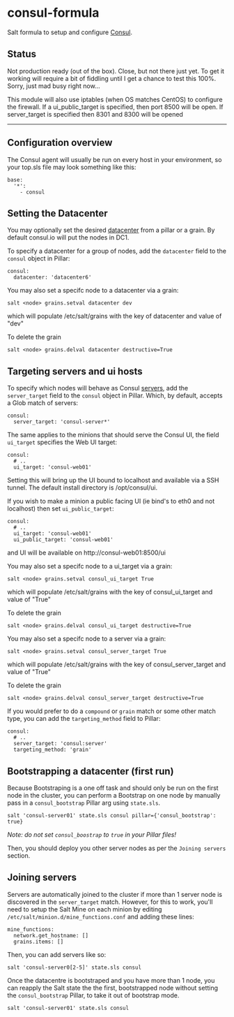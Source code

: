 # consul-formula

Salt formula to setup and configure [Consul](https://www.consul.io/docs/index.html).

## Status

Not production ready (out of the box). Close, but not there just yet. To get it working will require a bit of fiddling until I get a chance to test this 100%. Sorry, just mad busy right now...

This module will also use iptables (when OS matches CentOS) to configure the firewall. If a ui_public_target is specified, then port 8500 will be open. If server_target is specified then 8301 and 8300 will be opened

***

## Configuration overview

The Consul agent will usually be run on every host in your environment, so your top.sls file may look something like this:

```
base:
  '*':
    - consul
```

## Setting the Datacenter

You may optionally set the desired [datacenter](https://www.consul.io/docs/guides/datacenters.html) from a pillar or a grain. By default
consul.io will put the nodes in DC1.

To specify a datacenter for a group of nodes, add the ``datacenter`` field to the ``consul`` object in Pillar:
```
consul:
  datacenter: 'datacenter6'
```

You may also set a specifc node to a datacenter via a grain:
```
salt <node> grains.setval datacenter dev
```
which will populate /etc/salt/grains with the key of datacenter and value of "dev"

To delete the grain 
```
salt <node> grains.delval datacenter destructive=True 
```

## Targeting servers and ui hosts

To specify which nodes will behave as Consul [servers](http://www.consul.io/docs/guides/servers.html), add the ``server_target`` field to the ``consul`` object in Pillar. Which, by default, accepts a Glob match of servers:

```
consul:
  server_target: 'consul-server*'
```

The same applies to the minions that should serve the Consul UI, the field ``ui_target`` specifies the Web UI target:

```
consul:
  # ..
  ui_target: 'consul-web01'
```
Setting this will bring up the UI bound to localhost and available via a SSH tunnel. The default install directory is /opt/consul/ui.

If you wish to make a minion a public facing UI (ie bind's to eth0 and not localhost) then set ``ui_public_target``:
```
consul:
  # ..
  ui_target: 'consul-web01'
  ui_public_target: 'consul-web01'
```
and UI will be available on http://consul-web01:8500/ui

You may also set a specifc node to a ui_target via a grain:
```
salt <node> grains.setval consul_ui_target True
```
which will populate /etc/salt/grains with the key of consul_ui_target and value of "True"

To delete the grain 
```
salt <node> grains.delval consul_ui_target destructive=True 
```

You may also set a specifc node to a server via a grain:
```
salt <node> grains.setval consul_server_target True
```
which will populate /etc/salt/grains with the key of consul_server_target and value of "True"

To delete the grain 
```
salt <node> grains.delval consul_server_target destructive=True 
```

If you would prefer to do a ``compound`` or ``grain`` match or some other match type, you can add the ``targeting_method`` field to Pillar:

```
consul:
  # ..
  server_target: 'consul:server'
  targeting_method: 'grain'
```

## Bootstrapping a datacenter (first run)

Because Bootstraping is a one off task and should only be run on the first node in the cluster, you can perform a Bootstrap on one node by manually pass in a ``consul_bootstrap`` Pillar arg using ``state.sls``.

```
salt 'consul-server01' state.sls consul pillar={'consul_bootstrap': true}
```

*Note: do not set ``consul_boostrap`` to ``true`` in your Pillar files!*

Then, you should deploy you other server nodes as per the ``Joining servers`` section.

## Joining servers

Servers are automatically joined to the cluster if more than 1 server node is discovered in the ``server_target`` match. However, for this to work, you'll need to setup the Salt Mine on each minion by editing ``/etc/salt/minion.d/mine_functions.conf`` and adding these lines:

```
mine_functions:
  network.get_hostname: []
  grains.items: []
```

Then, you can add servers like so:

```
salt 'consul-server0[2-5]' state.sls consul
```

Once the datacentre is bootstraped and you have more than 1 node, you can reapply the Salt state the the first, bootstrapped node without setting the ``consul_bootstrap`` Pillar, to take it out of bootstrap mode.

```
salt 'consul-server01' state.sls consul
```

